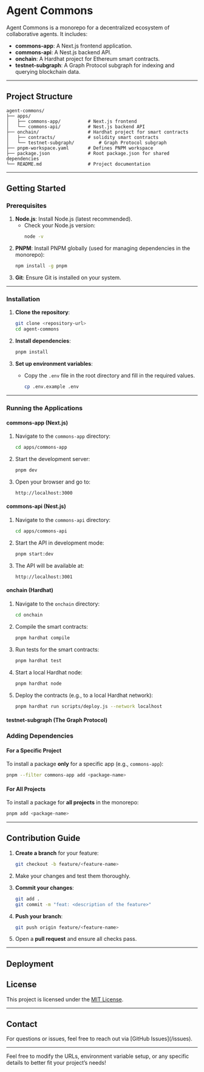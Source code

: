 # Agent Commons

Agent Commons is a monorepo for a decentralized ecosystem of collaborative agents. It includes:

- **commons-app**: A Next.js frontend application.
- **commons-api**: A Nest.js backend API.
- **onchain**: A Hardhat project for Ethereum smart contracts.
- **testnet-subgraph**: A Graph Protocol subgraph for indexing and querying blockchain data.

---

## Project Structure

```
agent-commons/
├── apps/
│   ├── commons-app/          # Next.js frontend
│   └── commons-api/          # Nest.js backend API
├── onchain/                  # Hardhat project for smart contracts
│   ├── contracts/            # solidity smart contracts
│   └── testnet-subgraph/         # Graph Protocol subgraph
├── pnpm-workspace.yaml       # Defines PNPM workspace
├── package.json              # Root package.json for shared dependencies
└── README.md                 # Project documentation
```

---

## Getting Started

### Prerequisites

1. **Node.js**: Install Node.js (latest recommended).
   - Check your Node.js version:
     ```bash
     node -v
     ```
2. **PNPM**: Install PNPM globally (used for managing dependencies in the monorepo):
   ```bash
   npm install -g pnpm
   ```
3. **Git**: Ensure Git is installed on your system.

---

### Installation

1. **Clone the repository**:

   ```bash
   git clone <repository-url>
   cd agent-commons
   ```

2. **Install dependencies**:

   ```bash
   pnpm install
   ```

3. **Set up environment variables**:
   - Copy the `.env` file in the root directory and fill in the required values.
     ```bash
     cp .env.example .env
     ```

---

### Running the Applications

#### **commons-app (Next.js)**

1. Navigate to the `commons-app` directory:

   ```bash
   cd apps/commons-app
   ```

2. Start the development server:

   ```bash
   pnpm dev
   ```

3. Open your browser and go to:
   ```
   http://localhost:3000
   ```

#### **commons-api (Nest.js)**

1. Navigate to the `commons-api` directory:

   ```bash
   cd apps/commons-api
   ```

2. Start the API in development mode:

   ```bash
   pnpm start:dev
   ```

3. The API will be available at:
   ```
   http://localhost:3001
   ```

#### **onchain (Hardhat)**

1. Navigate to the `onchain` directory:

   ```bash
   cd onchain
   ```

2. Compile the smart contracts:

   ```bash
   pnpm hardhat compile
   ```

3. Run tests for the smart contracts:

   ```bash
   pnpm hardhat test
   ```

4. Start a local Hardhat node:

   ```bash
   pnpm hardhat node
   ```

5. Deploy the contracts (e.g., to a local Hardhat network):
   ```bash
   pnpm hardhat run scripts/deploy.js --network localhost
   ```

#### **testnet-subgraph (The Graph Protocol)**

### Adding Dependencies

#### For a Specific Project

To install a package **only** for a specific app (e.g., `commons-app`):

```bash
pnpm --filter commons-app add <package-name>
```

#### For All Projects

To install a package for **all projects** in the monorepo:

```bash
pnpm add <package-name>
```

---

## Contribution Guide

1. **Create a branch** for your feature:

   ```bash
   git checkout -b feature/<feature-name>
   ```

2. Make your changes and test them thoroughly.

3. **Commit your changes**:

   ```bash
   git add .
   git commit -m "feat: <description of the feature>"
   ```

4. **Push your branch**:

   ```bash
   git push origin feature/<feature-name>
   ```

5. Open a **pull request** and ensure all checks pass.

---

## Deployment

## License

This project is licensed under the [MIT License](LICENSE).

---

## Contact

For questions or issues, feel free to reach out via [GitHub Issues](<repository-url>/issues).

---

Feel free to modify the URLs, environment variable setup, or any specific details to better fit your project’s needs!
